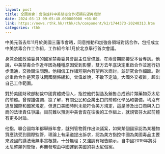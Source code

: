 ```yaml
---
layout: post
title: 全國兩會｜曾偉雄料中美禁毒合作短期有望再商討
date: 2024-03-13 09:05:40.000000000 +08:00
link: https://news.rthk.hk/rthk/ch/component/k2/1744373-20240313.htm
categories: rthk
---
```


中美元首去年11月於美國三藩市會晤，同意推動和加強各領域對話合作，包括成立中美禁毒合作工作組，工作組今年1月於北京舉行首次會議。

身兼全國政協委員的國家禁毒委員會副主任曾偉雄，在兩會期間接受本台專訪。他說，中美禁毒合作近年因為種種原因受到影響，雙方去年底決定重啟合作並進行初步溝通，交換關注問題。他相信工作組短期內有望再次商討，並研究合作細節。對於重啟合作是否意味兩國關係緩和，曾偉雄說，不敢下定論，大國外交複雜，超出自己工作範圍。

對於美國財政部制裁中國實體或個人，指控他們製造及銷售合成鴉片類藥物芬太尼的前體。曾偉雄強調，據了解，有關公民和企業出口的前體化學品和裝備，均沒有違反國際和國家規定，但進口美國時則未能符合美方規定，這是涉及出口商與入口商的法律責任爭議。目前難以預測中美會否在往後的工作組上，就規管芬太尼前體有更多討論。

他指，聯合國每年都舉辦年會，就列管物質作出決議案，如果某個國家認為某種物質應該受到國際監管，理論上有渠道提出訴求，認為美方指控中國為美國毒品主要來源國的講法毫無事實根據，十分無理；又強調有報告顯示，自中國2019年將芬太尼整類列管後，再無發現由中國運到美國的芬太尼個案。
